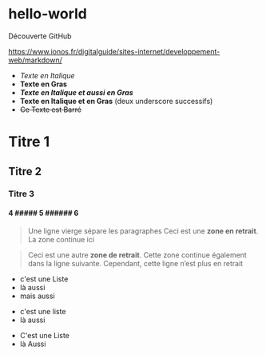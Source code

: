 # hello-world
Découverte GitHub

https://www.ionos.fr/digitalguide/sites-internet/developpement-web/markdown/

-  *Texte en Italique*
-  **Texte en Gras**
-  ***Texte en Italique et aussi en Gras***
-  __Texte en Italique et en Gras__ (deux underscore successifs)
-  ~~Ce Texte est Barré~~ 
# Titre 1
## Titre 2
### Titre 3 
#### 4 ##### 5 ###### 6

>Une ligne vierge sépare les paragraphes
Ceci est une **zone en retrait**.
>La zone continue ici

>Ceci est une autre **zone de retrait**.
Cette zone continue également dans la ligne suivante.
Cependant, cette ligne n’est plus en retrait

- c'est une Liste
- là aussi
- mais aussi

+ c'est une liste
+ là aussi

* C'est une Liste
* là Aussi


